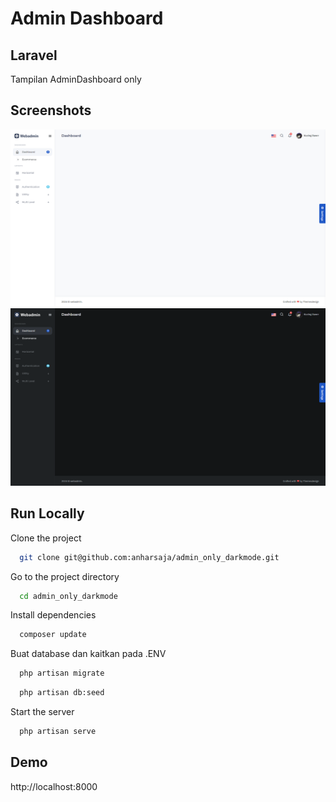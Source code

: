 
# Admin Dashboard
## Laravel

Tampilan AdminDashboard only 


## Screenshots

![App Screenshot](https://github.com/anharsaja/admin_only_darkmode/blob/main/public/img/screenshot_1.png)
![App Screenshot](https://github.com/anharsaja/admin_only_darkmode/blob/main/public/img/screenshot_2.png)


## Run Locally

Clone the project

```bash
  git clone git@github.com:anharsaja/admin_only_darkmode.git
```

Go to the project directory

```bash
  cd admin_only_darkmode
```

Install dependencies
```bash
  composer update
```

Buat database dan kaitkan pada .ENV
```SQL
  php artisan migrate
```
```bash
  php artisan db:seed
```

Start the server

```bash
  php artisan serve
```

## Demo

http://localhost:8000


